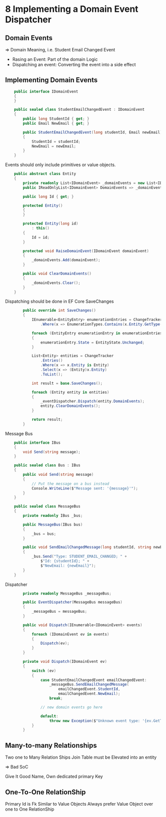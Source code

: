 # 8 Implementing a Domain Event Dispatcher

## Domain Events

=> Domain Meaning, i.e. Student Email Changed Event

*   Rasing an Event: Part of the domain Logic
*   Dispatching an event: Converting the event into a side effect

## Implementing Domain Events

```C#
    public interface IDomainEvent
    {
    }

    public sealed class StudentEmailChangedEvent : IDomainEvent
    {
        public long StudentId { get; }
        public Email NewEmail { get; }

        public StudentEmailChangedEvent(long studentId, Email newEmail)
        {
            StudentId = studentId;
            NewEmail = newEmail;
        }
    }
```
Events should only include primitives or value objects.

```C#
    public abstract class Entity
    {
        private readonly List<IDomainEvent> _domainEvents = new List<IDomainEvent>();
        public IReadOnlyList<IDomainEvent> DomainEvents => _domainEvents;

        public long Id { get; }

        protected Entity()
        {
        }

        protected Entity(long id)
            : this()
        {
            Id = id;
        }

        protected void RaiseDomainEvent(IDomainEvent domainEvent)
        {
            _domainEvents.Add(domainEvent);
        }

        public void ClearDomainEvents()
        {
            _domainEvents.Clear();
        }
    }
```

Dispatching should be done in EF Core SaveChanges

```C#
        public override int SaveChanges()
        {
            IEnumerable<EntityEntry> enumerationEntries = ChangeTracker.Entries()
                .Where(x => EnumerationTypes.Contains(x.Entity.GetType()));

            foreach (EntityEntry enumerationEntry in enumerationEntries)
            {
                enumerationEntry.State = EntityState.Unchanged;
            }

            List<Entity> entities = ChangeTracker
                .Entries()
                .Where(x => x.Entity is Entity)
                .Select(x => (Entity)x.Entity)
                .ToList();

            int result = base.SaveChanges();

            foreach (Entity entity in entities)
            {
                _eventDispatcher.Dispatch(entity.DomainEvents);
                entity.ClearDomainEvents();
            }

            return result;
        }
```

Message Bus

```C#
    public interface IBus
    {
        void Send(string message);
    }

    public sealed class Bus : IBus
    {
        public void Send(string message)
        {
            // Put the message on a bus instead
            Console.WriteLine($"Message sent: '{message}'");
        }
    }

    public sealed class MessageBus
    {
        private readonly IBus _bus;

        public MessageBus(IBus bus)
        {
            _bus = bus;
        }

        public void SendEmailChangedMessage(long studentId, string newEmail)
        {
            _bus.Send("Type: STUDENT_EMAIL_CHANGED; " +
                $"Id: {studentId}; " +
                $"NewEmail: {newEmail}");
        }
    }

```

Dispatcher

```C#
        private readonly MessageBus _messageBus;

        public EventDispatcher(MessageBus messageBus)
        {
            _messageBus = messageBus;
        }

        public void Dispatch(IEnumerable<IDomainEvent> events)
        {
            foreach (IDomainEvent ev in events)
            {
                Dispatch(ev);
            }
        }

        private void Dispatch(IDomainEvent ev)
        {
            switch (ev)
            {
                case StudentEmailChangedEvent emailChangedEvent:
                    _messageBus.SendEmailChangedMessage(
                        emailChangedEvent.StudentId,
                        emailChangedEvent.NewEmail);
                    break;

                // new domain events go here

                default:
                    throw new Exception($"Unknown event type: '{ev.GetType()}'");
            }
        }

```


## Many-to-many Relationships

Two one to Many Relation Ships
Join Table must be Elevated into an entity

=> Bad SoC

Give It Good Name, Own dedicated primary Key

## One-To-One RelationShip

Primary Id is Fk
Similar to Value Objects
Always prefer Value Object over one to One RelationShip






